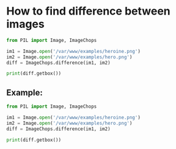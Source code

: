 # How to find difference between images

```python
from PIL import Image, ImageChops

im1 = Image.open('/var/www/examples/heroine.png')
im2 = Image.open('/var/www/examples/hero.png')
diff = ImageChops.difference(im1, im2)

print(diff.getbox())
```


## Example: 
```python
from PIL import Image, ImageChops

im1 = Image.open('/var/www/examples/heroine.png')
im2 = Image.open('/var/www/examples/hero.png')
diff = ImageChops.difference(im1, im2)

print(diff.getbox())
```


